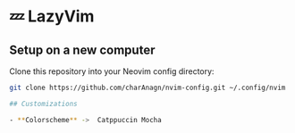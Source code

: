 # 💤 LazyVim

## Setup on a new computer

Clone this repository into your Neovim config directory:

```bash
git clone https://github.com/charAnagn/nvim-config.git ~/.config/nvim

## Customizations

- **Colorscheme** ->  Catppuccin Mocha
